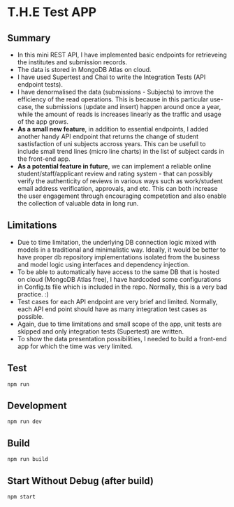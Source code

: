 # T.H.E Test APP
  ## Summary
- In this mini REST API, I have implemented basic endpoints for retrieveing the institutes and submission records. 
- The data is stored in MongoDB Atlas on cloud.
- I have used Supertest and Chai to write the Integration Tests (API endpoint tests).
- I have denormalised the data (submissions - Subjects) to imrove the efficiency of the read operations. This is because in this particular use-case, the submissions (update and insert) happen around once a year, while the amount of reads is increases linearly as the traffic and usage of the app grows. 
- **As a small new feature**, in addition to essential endpoints, I added another handy API endpoint that returns the change of student sastisfaction of uni subjects accross years. This can be usefull to include small trend lines (micro line charts) in the list of subject cards in the front-end app. 
- **As a potential feature in future**, we can implement a reliable online student/staff/applicant review and rating system - that can possibly verify the authenticity of reviews in various ways such as work/student email address verification, approvals, and etc. This can both increase the user engagement through encouraging competetion and also enable the collection of valuable data in long run.

## Limitations
- Due to time limitation, the underlying DB connection logic mixed with models in a traditional and minimalistic way. Ideally, it would be better to have proper db repository implementations isolated from the business and model logic using interfaces and dependency injection.
- To be able to automatically have access to the same DB that is hosted on cloud (MongoDB Atlas free), I have hardcoded some configurations in Config.ts file which is included in the repo. Normally, this is a very bad practice. :)
-  Test cases for each API endpoint are very brief and limited. Normally, each API end point should have as many integration test cases as possible. 
- Again, due to time limitations and small scope of the app, unit tests are skipped and only integration tests (Supertest) are written. 
- To show the data presentation possibilities, I needed to build a front-end app for which the time was very limited. 

## Test
`npm run`

## Development
`npm run dev`

## Build 
`npm run build`

## Start Without Debug (after build)
`npm start`
